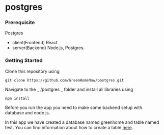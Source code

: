 # postgres
### Prerequisite 

  Postgres
   - client(Frontend) React  
   - server(Backend) Node.js, Postgres.


### Getting Started

Clone this repository using 
```
git clone https://github.com/GreenHomeNow/postgres.git
```

Navigate to the _ /postgres _ folder and install all libraries using 

```
npm install 
```

Before you run the app you need to make some backend setup with database and node js. 

In this app we have created a database named greenhome and table named test. 
You can find information about how to create a table [here](https://github.com/GreenHomeNow/postgres/blob/master/server/db/databaseCommands.md).



